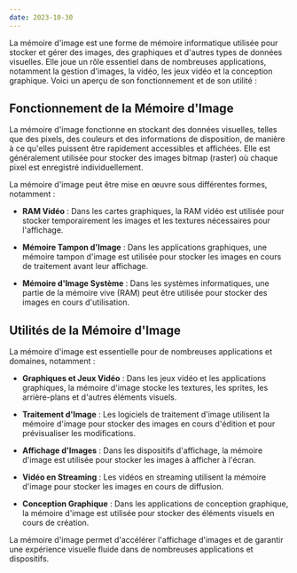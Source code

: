 ```yaml
---
date: 2023-10-30
---
```


La mémoire d'image est une forme de mémoire informatique utilisée pour stocker et gérer des images, des graphiques et d'autres types de données visuelles. Elle joue un rôle essentiel dans de nombreuses applications, notamment la gestion d'images, la vidéo, les jeux vidéo et la conception graphique. Voici un aperçu de son fonctionnement et de son utilité :

## Fonctionnement de la Mémoire d'Image

La mémoire d'image fonctionne en stockant des données visuelles, telles que des pixels, des couleurs et des informations de disposition, de manière à ce qu'elles puissent être rapidement accessibles et affichées. Elle est généralement utilisée pour stocker des images bitmap (raster) où chaque pixel est enregistré individuellement.

La mémoire d'image peut être mise en œuvre sous différentes formes, notamment :

- **RAM Vidéo** : Dans les cartes graphiques, la RAM vidéo est utilisée pour stocker temporairement les images et les textures nécessaires pour l'affichage.

- **Mémoire Tampon d'Image** : Dans les applications graphiques, une mémoire tampon d'image est utilisée pour stocker les images en cours de traitement avant leur affichage.

- **Mémoire d'Image Système** : Dans les systèmes informatiques, une partie de la mémoire vive (RAM) peut être utilisée pour stocker des images en cours d'utilisation.

## Utilités de la Mémoire d'Image

La mémoire d'image est essentielle pour de nombreuses applications et domaines, notamment :

- **Graphiques et Jeux Vidéo** : Dans les jeux vidéo et les applications graphiques, la mémoire d'image stocke les textures, les sprites, les arrière-plans et d'autres éléments visuels.

- **Traitement d'Image** : Les logiciels de traitement d'image utilisent la mémoire d'image pour stocker des images en cours d'édition et pour prévisualiser les modifications.

- **Affichage d'Images** : Dans les dispositifs d'affichage, la mémoire d'image est utilisée pour stocker les images à afficher à l'écran.

- **Vidéo en Streaming** : Les vidéos en streaming utilisent la mémoire d'image pour stocker les images en cours de diffusion.

- **Conception Graphique** : Dans les applications de conception graphique, la mémoire d'image est utilisée pour stocker des éléments visuels en cours de création.

La mémoire d'image permet d'accélérer l'affichage d'images et de garantir une expérience visuelle fluide dans de nombreuses applications et dispositifs.
